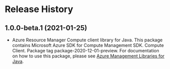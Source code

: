 # Release History

## 1.0.0-beta.1 (2021-01-25)

- Azure Resource Manager Compute client library for Java. This package contains Microsoft Azure SDK for Compute Management SDK. Compute Client. Package tag package-2020-12-01-preview. For documentation on how to use this package, please see [Azure Management Libraries for Java](https://aka.ms/azsdk/java/mgmt).
